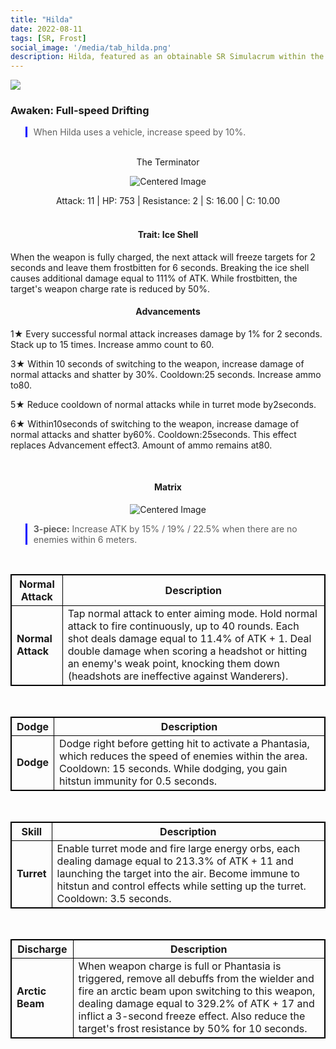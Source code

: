 ```yaml
---
title: "Hilda"
date: 2022-08-11
tags: [SR, Frost]
social_image: '/media/tab_hilda.png'
description: Hilda, featured as an obtainable SR Simulacrum within the simulacrum system, associated with the weapon The Terminator.
---
```


![](https://i.postimg.cc/bwMgyXkF/Simulacrum-Hilda-Prototype.webp)

### Awaken:  Full-speed Drifting
> When Hilda uses a vehicle, increase speed by 10%.

</br>
<center>
The Terminator
</center>
<p align="center">
<img src="https://i.postimg.cc/K8mgS013/Icon-Weapon-The-Terminator.webp" alt="Centered Image">
</p>
<center>
Attack: 11 | HP: 753 | Resistance: 2 | S: 16.00 | C: 10.00
</center>

</br>

<h4 style="text-align: center;"> Trait: Ice Shell </h4>

When the weapon is fully charged, the next attack will freeze targets for 2 seconds and leave them frostbitten for 6 seconds. Breaking the ice shell causes additional damage equal to 111% of ATK. While frostbitten, the target's weapon charge rate is reduced by 50%.

<h4 style="text-align: center;"> Advancements </h4>



1★ Every successful normal attack increases damage by 1% for 2 seconds. Stack up to 15 times. Increase ammo count to 60.

3★ Within 10 seconds of switching to the weapon, increase damage of normal attacks and shatter by 30%. Cooldown:25 seconds. Increase ammo to80.

5★ Reduce cooldown of normal attacks while in turret mode by2seconds.

6★ Within10seconds of switching to the weapon, increase damage of normal attacks and shatter by60%. Cooldown:25seconds. This effect replaces Advancement effect3. Amount of ammo remains at80.

</br>

<h4 style="text-align: center;"> Matrix </h4>

<p align="center">
<img src="https://i.postimg.cc/J7TXcrZN/Hilda-m.png" alt="Centered Image">
</p>

> **3-piece:** Increase ATK by 15% / 19% / 22.5% when there are no enemies within 6 meters.

</br>

<style>
table {
    border-collapse: collapse;
}
table, th, td {
   border: 1.5px solid black;
}
blockquote {
    border-left: solid blue;
    padding-left: 10px;
}
</style>


| Normal Attack | Description |
| --- | --- |
| **Normal Attack** | Tap normal attack to enter aiming mode. Hold normal attack to fire continuously, up to 40 rounds. Each shot deals damage equal to 11.4% of ATK + 1. Deal double damage when scoring a headshot or hitting an enemy's weak point, knocking them down (headshots are ineffective against Wanderers). |

</br>

| Dodge | Description |
| --- | --- |
| **Dodge** | Dodge right before getting hit to activate a Phantasia, which reduces the speed of enemies within the area. Cooldown: 15 seconds. While dodging, you gain hitstun immunity for 0.5 seconds. |

</br>

| Skill | Description |
| --- | --- |
| **Turret** | Enable turret mode and fire large energy orbs, each dealing damage equal to 213.3% of ATK + 11 and launching the target into the air. Become immune to hitstun and control effects while setting up the turret. Cooldown: 3.5 seconds. |


</br>

| Discharge | Description |
| --- | --- |
| **Arctic Beam** | When weapon charge is full or Phantasia is triggered, remove all debuffs from the wielder and fire an arctic beam upon switching to this weapon, dealing damage equal to 329.2% of ATK + 17 and inflict a 3-second freeze effect. Also reduce the target's frost resistance by 50% for 10 seconds.



